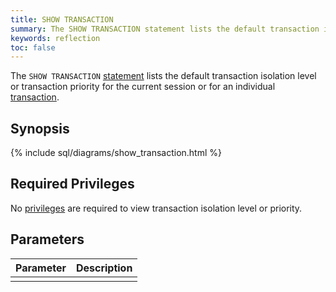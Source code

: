 ```yaml
---
title: SHOW TRANSACTION
summary: The SHOW TRANSACTION statement lists the default transaction isolation level or transaction priority for the current session or for an individual transaction.
keywords: reflection
toc: false
---
```


The `SHOW TRANSACTION` [statement](sql-statements.html) lists the default transaction isolation level or transaction priority for the current session or for an individual [transaction](transactions.html).

<div id="toc"></div>

## Synopsis

{% include sql/diagrams/show_transaction.html %}

## Required Privileges

No [privileges](privileges.html) are required to view transaction isolation level or priority.

## Parameters

| Parameter | Description |
|-----------|-------------|
|  |  |
